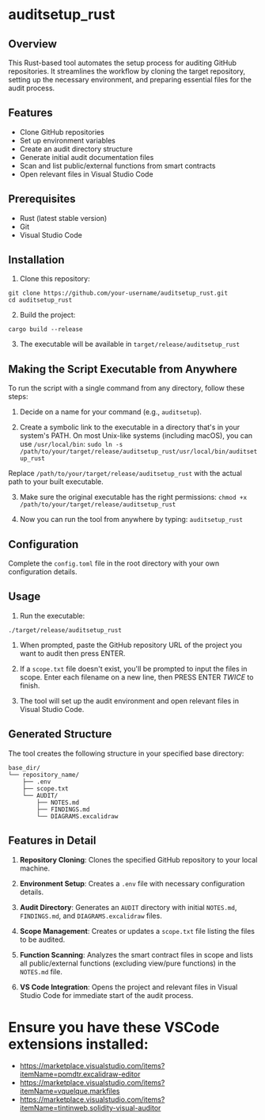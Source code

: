# auditsetup_rust

## Overview

This Rust-based tool automates the setup process for auditing GitHub repositories. It streamlines the workflow by cloning the target repository, setting up the necessary environment, and preparing essential files for the audit process.

## Features

- Clone GitHub repositories
- Set up environment variables
- Create an audit directory structure
- Generate initial audit documentation files
- Scan and list public/external functions from smart contracts
- Open relevant files in Visual Studio Code

## Prerequisites

- Rust (latest stable version)
- Git
- Visual Studio Code

## Installation

1. Clone this repository:
```
git clone https://github.com/your-username/auditsetup_rust.git
cd auditsetup_rust
```

2. Build the project:
```
cargo build --release
```

3. The executable will be available in `target/release/auditsetup_rust`

## Making the Script Executable from Anywhere

To run the script with a single command from any directory, follow these steps:

1. Decide on a name for your command (e.g., `auditsetup`).

2. Create a symbolic link to the executable in a directory that's in your system's PATH. On most Unix-like systems (including macOS), you can use `/usr/local/bin`:
`sudo ln -s /path/to/your/target/release/auditsetup_rust/usr/local/bin/auditsetup_rust`

Replace `/path/to/your/target/release/auditsetup_rust` with the actual path to your built executable.

3. Make sure the original executable has the right permissions:
`chmod +x /path/to/your/target/release/auditsetup_rust`

4. Now you can run the tool from anywhere by typing:
`auditsetup_rust`

## Configuration

Complete the `config.toml` file in the root directory with your own configuration details.

## Usage

1. Run the executable:
```
./target/release/auditsetup_rust
```

1. When prompted, paste the GitHub repository URL of the project you want to audit then press ENTER.

2. If a `scope.txt` file doesn't exist, you'll be prompted to input the files in scope. Enter each filename on a new line, then PRESS ENTER *TWICE* to finish.

3. The tool will set up the audit environment and open relevant files in Visual Studio Code.

## Generated Structure

The tool creates the following structure in your specified base directory:

```
base_dir/
└── repository_name/
    ├── .env
    ├── scope.txt
    └── AUDIT/
        ├── NOTES.md
        ├── FINDINGS.md
        └── DIAGRAMS.excalidraw
```

## Features in Detail

1. **Repository Cloning**: Clones the specified GitHub repository to your local machine.

2. **Environment Setup**: Creates a `.env` file with necessary configuration details.

3. **Audit Directory**: Generates an `AUDIT` directory with initial `NOTES.md`, `FINDINGS.md`, and `DIAGRAMS.excalidraw` files.

4. **Scope Management**: Creates or updates a `scope.txt` file listing the files to be audited.

5. **Function Scanning**: Analyzes the smart contract files in scope and lists all public/external functions (excluding view/pure functions) in the `NOTES.md` file.

6. **VS Code Integration**: Opens the project and relevant files in Visual Studio Code for immediate start of the audit process.

# Ensure you have these VSCode extensions installed:

- https://marketplace.visualstudio.com/items?itemName=pomdtr.excalidraw-editor
- https://marketplace.visualstudio.com/items?itemName=vquelque.markfiles
- https://marketplace.visualstudio.com/items?itemName=tintinweb.solidity-visual-auditor